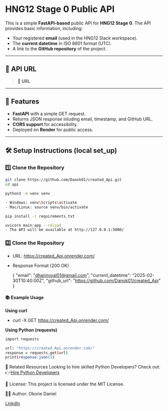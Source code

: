 # HNG12 Stage 0 Public API

This is a simple **FastAPI-based** public API for **HNG12 Stage 0**. The API provides basic information, including:  

- Your registered **email** (used in the HNG12 Slack workspace).  
- The **current datetime** in ISO 8601 format (UTC).  
- A link to the **GitHub repository** of the project.  

---

## 🚀 API URL

> **🔗 URL**  

---

## 📌 Features
- **FastAPI** with a simple GET request.  
- Returns JSON response inluding email, timestamp, and GitHub URL.  
- **CORS support** for accessibility.  
- Deployed on **Render** for public access.  

---

## 🛠️ Setup Instructions (local set_up)

### **1️⃣ Clone the Repository**

```bash
git clone https://github.com/Danok01/created_Api.git
cd api

python3 -m venv venv

- Windows: venv\Scripts\activate
- Mac/Linux: source venv/bin/activate

pip install -r requirements.txt

uvicorn main:app --reload
- The API will be available at http://127.0.0.1:5000/

```

### **2️⃣ Clone the Repository**
- URL: https://created_Api.onrender.com/

- Response Format (200 OK)

    {
    "email": "dhaniroyal01@gmail.com",
    "current_datetime": "2025-02-30T10:40:00Z",
    "github_url": "https://github.com/Danok01/created_Api"
    }


#### 📚 Example Usage
**Using curl**

- curl -X GET https://created_Api.onrender.com/

**Using Python (requests)**

```bash
import requests

url: "https://created_Api.onrender.com/"
response = requests.get(url)
print(response.json())

```

🔗 Related Resources
Looking to hire skilled Python Developers? Check out:
👉[Hire Python Developers](https://hng.tech/hire/python-developers)

📜 License: 
This project is licensed under the MIT License.

👨‍💻 Author:
Okorie Daniel

[Linkdln](https:www.linkedin.com/in/daniel-okorie)
